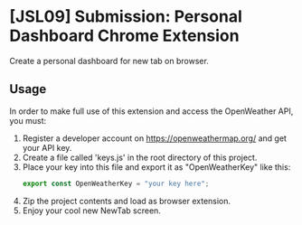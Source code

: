 # [JSL09] Submission: Personal Dashboard Chrome Extension

Create a personal dashboard for new tab on browser.

## Usage
In order to make full use of this extension and access the OpenWeather API, you must:

1. Register a developer account on https://openweathermap.org/ and get your API key.
2. Create a file called 'keys.js' in the root directory of this project.
3. Place your key into this file and export it as "OpenWeatherKey" like this:
    ```javascript
    export const OpenWeatherKey = "your key here";
    ```
4. Zip the project contents and load as browser extension.
5. Enjoy your cool new NewTab screen.
